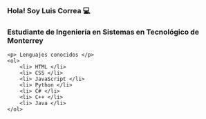 ### Hola! Soy Luis Correa :computer:

<!DOCTYPE html>
<html lang="en">
<head>
    <meta charset="UTF-8">
    <meta http-equiv="X-UA-Compatible" content="IE=edge">
    <meta name="viewport" content="width=device-width, initial-scale=1.0">
</head>
<body>
    <h3>Estudiante de Ingeniería en Sistemas en Tecnológico de Monterrey</h3>

    <p> Lenguajes conocidos </p>
    <ol>
        <li> HTML </li>
        <li> CSS </li>
        <li> JavaScript </li>
        <li> Python </li>
        <li> C# </li>
        <li> C++ </li>
        <li> Java </li>
    </ol>
</body>
</html>
